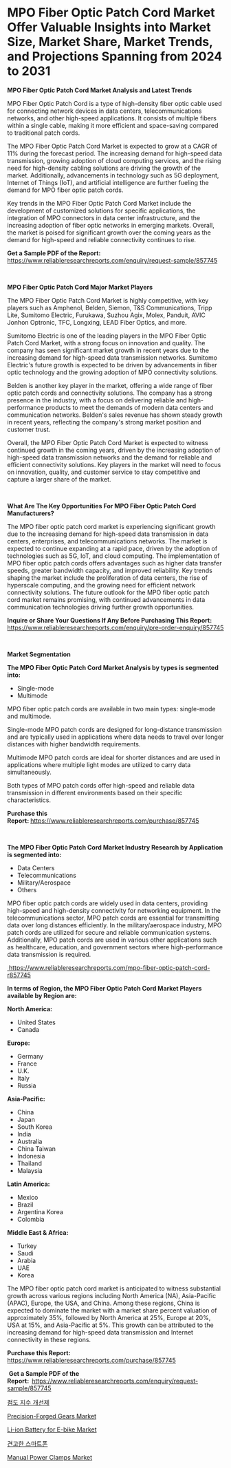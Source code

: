 <p><h1>MPO Fiber Optic Patch Cord Market Offer Valuable Insights into Market Size, Market Share, Market Trends, and Projections Spanning from 2024 to 2031</h1></p><p><strong>MPO Fiber Optic Patch Cord Market Analysis and Latest Trends</strong></p>
<p><p>MPO Fiber Optic Patch Cord is a type of high-density fiber optic cable used for connecting network devices in data centers, telecommunications networks, and other high-speed applications. It consists of multiple fibers within a single cable, making it more efficient and space-saving compared to traditional patch cords.</p><p>The MPO Fiber Optic Patch Cord Market is expected to grow at a CAGR of 11% during the forecast period. The increasing demand for high-speed data transmission, growing adoption of cloud computing services, and the rising need for high-density cabling solutions are driving the growth of the market. Additionally, advancements in technology such as 5G deployment, Internet of Things (IoT), and artificial intelligence are further fueling the demand for MPO fiber optic patch cords.</p><p>Key trends in the MPO Fiber Optic Patch Cord Market include the development of customized solutions for specific applications, the integration of MPO connectors in data center infrastructure, and the increasing adoption of fiber optic networks in emerging markets. Overall, the market is poised for significant growth over the coming years as the demand for high-speed and reliable connectivity continues to rise.</p></p>
<p><strong>Get a Sample PDF of the Report:&nbsp;</strong> <a href="https://www.reliableresearchreports.com/enquiry/request-sample/857745">https://www.reliableresearchreports.com/enquiry/request-sample/857745</a></p>
<p>&nbsp;</p>
<p><strong>MPO Fiber Optic Patch Cord Major Market Players</strong></p>
<p><p>The MPO Fiber Optic Patch Cord Market is highly competitive, with key players such as Amphenol, Belden, Siemon, T&S Communications, Tripp Lite, Sumitomo Electric, Furukawa, Suzhou Agix, Molex, Panduit, AVIC Jonhon Optronic, TFC, Longxing, LEAD Fiber Optics, and more.</p><p>Sumitomo Electric is one of the leading players in the MPO Fiber Optic Patch Cord Market, with a strong focus on innovation and quality. The company has seen significant market growth in recent years due to the increasing demand for high-speed data transmission networks. Sumitomo Electric's future growth is expected to be driven by advancements in fiber optic technology and the growing adoption of MPO connectivity solutions.</p><p>Belden is another key player in the market, offering a wide range of fiber optic patch cords and connectivity solutions. The company has a strong presence in the industry, with a focus on delivering reliable and high-performance products to meet the demands of modern data centers and communication networks. Belden's sales revenue has shown steady growth in recent years, reflecting the company's strong market position and customer trust.</p><p>Overall, the MPO Fiber Optic Patch Cord Market is expected to witness continued growth in the coming years, driven by the increasing adoption of high-speed data transmission networks and the demand for reliable and efficient connectivity solutions. Key players in the market will need to focus on innovation, quality, and customer service to stay competitive and capture a larger share of the market.</p></p>
<p>&nbsp;</p>
<p><strong>What Are The Key Opportunities For MPO Fiber Optic Patch Cord Manufacturers?</strong></p>
<p><p>The MPO fiber optic patch cord market is experiencing significant growth due to the increasing demand for high-speed data transmission in data centers, enterprises, and telecommunications networks. The market is expected to continue expanding at a rapid pace, driven by the adoption of technologies such as 5G, IoT, and cloud computing. The implementation of MPO fiber optic patch cords offers advantages such as higher data transfer speeds, greater bandwidth capacity, and improved reliability. Key trends shaping the market include the proliferation of data centers, the rise of hyperscale computing, and the growing need for efficient network connectivity solutions. The future outlook for the MPO fiber optic patch cord market remains promising, with continued advancements in data communication technologies driving further growth opportunities.</p></p>
<p><strong>Inquire or Share Your Questions If Any Before Purchasing This Report:</strong> <a href="https://www.reliableresearchreports.com/enquiry/pre-order-enquiry/857745">https://www.reliableresearchreports.com/enquiry/pre-order-enquiry/857745</a></p>
<p>&nbsp;</p>
<p><strong>Market Segmentation</strong></p>
<p><strong>The MPO Fiber Optic Patch Cord Market Analysis by types is segmented into:</strong></p>
<p><ul><li>Single-mode</li><li>Multimode</li></ul></p>
<p><p>MPO fiber optic patch cords are available in two main types: single-mode and multimode. </p><p>Single-mode MPO patch cords are designed for long-distance transmission and are typically used in applications where data needs to travel over longer distances with higher bandwidth requirements. </p><p>Multimode MPO patch cords are ideal for shorter distances and are used in applications where multiple light modes are utilized to carry data simultaneously.</p><p>Both types of MPO patch cords offer high-speed and reliable data transmission in different environments based on their specific characteristics.</p></p>
<p><strong>Purchase this Report:&nbsp;</strong><a href="https://www.reliableresearchreports.com/purchase/857745">https://www.reliableresearchreports.com/purchase/857745</a></p>
<p>&nbsp;</p>
<p><strong>The MPO Fiber Optic Patch Cord Market Industry Research by Application is segmented into:</strong></p>
<p><ul><li>Data Centers</li><li>Telecommunications</li><li>Military/Aerospace</li><li>Others</li></ul></p>
<p><p>MPO fiber optic patch cords are widely used in data centers, providing high-speed and high-density connectivity for networking equipment. In the telecommunications sector, MPO patch cords are essential for transmitting data over long distances efficiently. In the military/aerospace industry, MPO patch cords are utilized for secure and reliable communication systems. Additionally, MPO patch cords are used in various other applications such as healthcare, education, and government sectors where high-performance data transmission is required.</p></p>
<p><a href="https://www.reliableresearchreports.com/mpo-fiber-optic-patch-cord-r857745">&nbsp;https://www.reliableresearchreports.com/mpo-fiber-optic-patch-cord-r857745</a></p>
<p><strong>In terms of Region, the MPO Fiber Optic Patch Cord Market Players available by Region are:</strong></p>
<p>
    <p> <strong> North America: </strong>
        <ul>
            <li>United States</li>
            <li>Canada</li>
        </ul>
        </p> 
    <p> <strong> Europe: </strong>
        <ul>
            <li>Germany</li>
            <li>France</li>
            <li>U.K.</li>
            <li>Italy</li>
            <li>Russia</li>
        </ul>
        </p> 
    <p> <strong> Asia-Pacific: </strong>
        <ul>
            <li>China</li>
            <li>Japan</li>
            <li>South Korea</li>
            <li>India</li>
            <li>Australia</li>
            <li>China Taiwan</li>
            <li>Indonesia</li>
            <li>Thailand</li>
            <li>Malaysia</li>
        </ul>
        </p> 
    <p> <strong> Latin America: </strong>
        <ul>
            <li>Mexico</li>
            <li>Brazil</li>
            <li>Argentina Korea</li>
            <li>Colombia</li>
        </ul>
        </p> 
    <p> <strong> Middle East & Africa: </strong>
        <ul>
            <li>Turkey</li>
            <li>Saudi</li>
            <li>Arabia</li>
            <li>UAE</li>
            <li>Korea</li>
        </ul>
    </p>
    </p>
<p><p>The MPO fiber optic patch cord market is anticipated to witness substantial growth across various regions including North America (NA), Asia-Pacific (APAC), Europe, the USA, and China. Among these regions, China is expected to dominate the market with a market share percent valuation of approximately 35%, followed by North America at 25%, Europe at 20%, USA at 15%, and Asia-Pacific at 5%. This growth can be attributed to the increasing demand for high-speed data transmission and Internet connectivity in these regions.</p></p>
<p><strong>Purchase this Report: </strong><a href="https://www.reliableresearchreports.com/purchase/857745">https://www.reliableresearchreports.com/purchase/857745</a></p>
<p>&nbsp;<strong>Get a Sample PDF of the Report:&nbsp;&nbsp;</strong><a href="https://www.reliableresearchreports.com/enquiry/request-sample/857745">https://www.reliableresearchreports.com/enquiry/request-sample/857745</a></p>
<p><strong></strong></p>
<p><p><a href="https://medium.com/@ucghafeg91/%EC%A0%90%EB%8F%84%EC%A7%80%EC%88%98-%EA%B0%9C%EC%84%A0%EC%A0%9C-%EC%8B%9C%EC%9E%A5%EC%97%90-%EB%8C%80%ED%95%9C-%ED%86%B5%EC%B0%B0-%EC%8B%9C%EC%9E%A5-%EC%B0%B8%EA%B0%80%EC%9E%90-%EC%8B%9C%EC%9E%A5-%EA%B7%9C%EB%AA%A8-%EC%A7%80%EB%A6%AC%EC%A0%81-%EC%A7%80%EC%97%AD-%EB%B0%8F-%EC%98%88%EC%B8%A1-2024-2031-eff97cc21d4a">점도 지수 개선제</a></p><p><a href="https://issuu.com/reportprime-2/docs/precision-forged-gears-market-size-2030.pptx">Precision-Forged Gears Market</a></p><p><a href="https://www.linkedin.com/pulse/deep-dive-li-ion-battery-e-bike-market-itstrends-segmentation-anbne?trackingId=4IWvlxvvRv23PEb3Nt36iw%3D%3D">Li-ion Battery for E-bike Market</a></p><p><a href="https://medium.com/@percyhagernes9778/%EA%B8%80%EB%A1%9C%EB%B2%8C-%EB%82%B4%EA%B5%AC%EC%84%B1-%EC%8A%A4%EB%A7%88%ED%8A%B8%ED%8F%B0-%EC%8B%9C%EC%9E%A5-%EA%B7%9C%EB%AA%A8-%EB%B0%8F-%EC%8B%9C%EC%9E%A5-%EB%8F%99%ED%96%A5-%EB%B6%84%EC%84%9D-%EC%A7%80%EC%97%AD%EB%B3%84-%EC%A0%84%EB%A7%9D-%EA%B2%BD%EC%9F%81-%EC%A0%84%EB%9E%B5-2024%EB%85%84%EB%B6%80%ED%84%B0-2031%EB%85%84%EA%B9%8C%EC%A7%80-%EC%98%88%EC%B8%A1%EB%90%9C-%EA%B8%B0%EA%B0%84%EB%8F%99%EC%95%88-8ad32b663df8">견고한 스마트폰</a></p><p><a href="https://issuu.com/reportprime-2/docs/manual-power-clamps-market-size-2030.pptx">Manual Power Clamps Market</a></p></p>